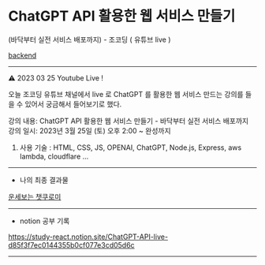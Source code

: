 # ChatGPT API 활용한 웹 서비스 만들기
(바닥부터 실전 서비스 배포까지) - 조코딩 ( 유튜브 live )

[backend](https://github.com/Dothur/chatKuromi-backend)

---

<aside>

⚠️ 2023 03 25   Youtube Live ! 

오늘 조코딩 유튜브 채널에서 live 로 ChatGPT 를 활용한 웹 서비스 만드는 강의를 들을 수 있어서
궁금해서 들어보기로 했다.

강의 내용: ChatGPT API 활용한 웹 서비스 만들기 - 바닥부터 실전 서비스 배포까지
강의 일시: 2023년 3월 25일 (토) 오후 2:00 ~ 완성까지

1. 사용 기술 : HTML, CSS, JS, OPENAI, ChatGPT, Node.js, Express, aws lambda, cloudflare …

</aside>

---

- 나의 최종 결과물

[운세보는 챗쿠로미](https://chatkuromi.pages.dev)

---

- notion 공부 기록

https://study-react.notion.site/ChatGPT-API-live-d85f3f7ec0144355b0cf077e3cd05d6c

---
